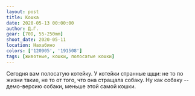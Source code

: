 ```yaml
---
layout: post
title: Кошка
date: 2020-05-13 00:00:00
author: Д.Г.
gear: [70D, 55-250mm]
shoot_date: 2020-05-11
location: Нахабино
colors: ['120905', '191508']
tags: [животные, кошки, полосатые кошки]
---
```

Сегодня вам полосатую котейку. У котейки странные щщи: не то по жизни такие, не то от того, что она стращала собаку. Ну как собаку -- демо-версию собаки, меньше этой самой кошки.
